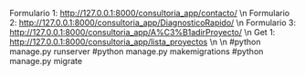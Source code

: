 Formulario 1: http://127.0.0.1:8000/consultoria_app/contacto/  \n
Formulario 2: http://127.0.0.1:8000/consultoria_app/DiagnosticoRapido/ \n 
Formulario 3: http://127.0.0.1:8000/consultoria_app/A%C3%B1adirProyecto/  \n
Get 1: http://127.0.0.1:8000/consultoria_app/lista_proyectos \n
\n
#python manage.py runserver #python manage.py makemigrations #python manage.py migrate
